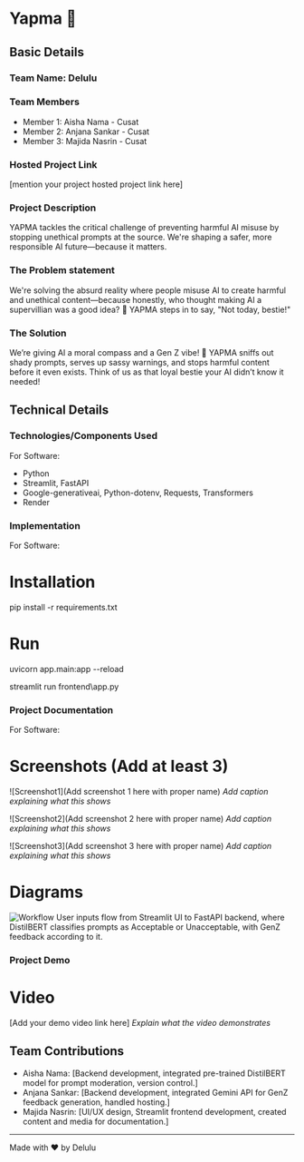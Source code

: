 # Yapma 🎯


## Basic Details
### Team Name: Delulu


### Team Members
- Member 1: Aisha Nama - Cusat
- Member 2: Anjana Sankar - Cusat
- Member 3: Majida Nasrin - Cusat

### Hosted Project Link
[mention your project hosted project link here]

### Project Description
YAPMA tackles the critical challenge of preventing harmful AI misuse by stopping unethical prompts at the source. We're shaping a safer, more responsible AI future—because it matters.

### The Problem statement
We're solving the absurd reality where people misuse AI to create harmful and unethical content—because honestly, who thought making AI a supervillian was a good idea? 😤 YAPMA steps in to say, "Not today, bestie!"

### The Solution
We’re giving AI a moral compass and a Gen Z vibe! 🌟 YAPMA sniffs out shady prompts, serves up sassy warnings, and stops harmful content before it even exists. Think of us as that loyal bestie your AI didn’t know it needed! 

## Technical Details
### Technologies/Components Used
For Software:
- Python 
- Streamlit, FastAPI
- Google-generativeai, Python-dotenv, Requests, Transformers
- Render

### Implementation
For Software:
# Installation
pip install -r requirements.txt

# Run
uvicorn app.main:app --reload

streamlit run frontend\app.py

### Project Documentation
For Software:

# Screenshots (Add at least 3)
![Screenshot1](Add screenshot 1 here with proper name)
*Add caption explaining what this shows*

![Screenshot2](Add screenshot 2 here with proper name)
*Add caption explaining what this shows*

![Screenshot3](Add screenshot 3 here with proper name)
*Add caption explaining what this shows*

# Diagrams
![Workflow](https://i.imgur.com/knwvezq.png)
User inputs flow from Streamlit UI to FastAPI backend, where DistilBERT classifies prompts as Acceptable or Unacceptable, with GenZ feedback according to it.

### Project Demo
# Video
[Add your demo video link here]
*Explain what the video demonstrates*


## Team Contributions
- Aisha Nama: [Backend development, integrated pre-trained DistilBERT model for prompt moderation, version control.]
- Anjana Sankar: [Backend development, integrated Gemini API for GenZ feedback generation, handled hosting.]
- Majida Nasrin: [UI/UX design, Streamlit frontend development, created content and media for documentation.]

---
Made with ❤️ by Delulu
